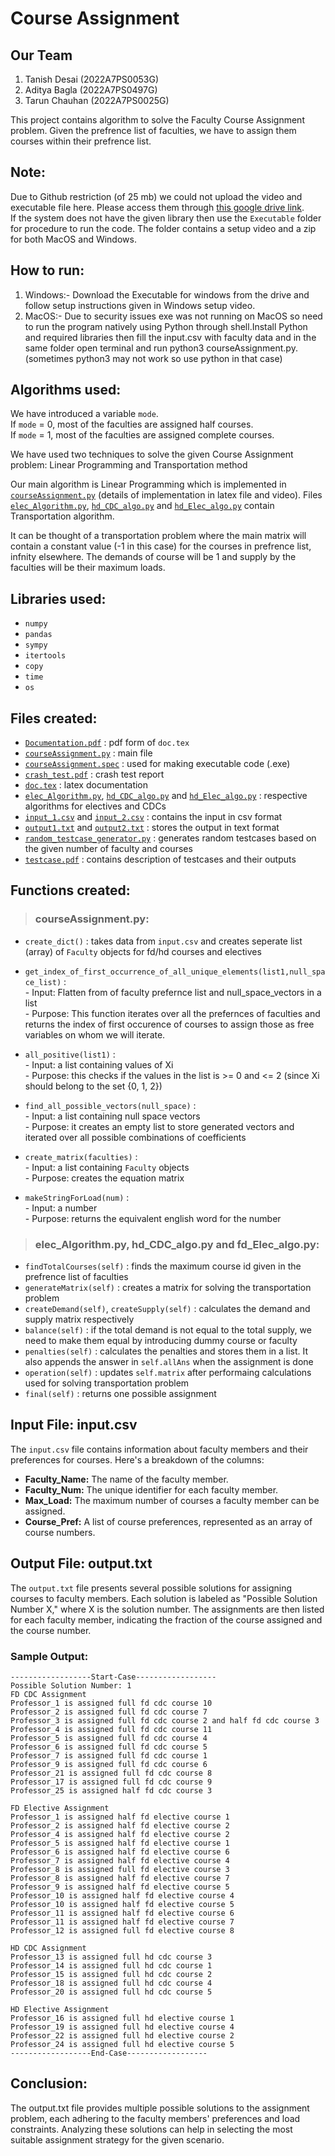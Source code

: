 # Course Assignment
## Our Team
1. Tanish Desai (2022A7PS0053G)
2. Aditya Bagla (2022A7PS0497G)
3. Tarun Chauhan (2022A7PS0025G)
 
This project contains algorithm to solve the Faculty Course Assignment problem. Given the prefrence list of faculties, we have to assign them courses within their prefrence list.  

## Note:  
Due to Github restriction (of 25 mb) we could not upload the video and executable file here. Please access them through [this google drive link](https://drive.google.com/drive/folders/13WKMec3Ds-A400uwICikQeUK2Obra-s-?usp=sharing).  
If the system does not have the given library then use the `Executable` folder for procedure to run the code. The folder contains a setup video and a zip for both MacOS and Windows.

## How to run: 
 1. Windows:- Download the Executable for windows from the drive and follow setup instructions given in Windows setup video.
 2. MacOS:- Due to security issues exe was not running on MacOS so need to run the program natively using Python through shell.Install Python and required libraries then fill the input.csv with faculty data and in the same folder open terminal and run python3 courseAssignment.py.(sometimes python3 may not work so use python in that case)
## Algorithms used:
We have introduced a variable `mode`.   
If `mode` = 0, most of the faculties are assigned half courses.  
If `mode` = 1, most of the faculties are assigned complete courses.  

We have used two techniques to solve the given Course Assignment problem: Linear Programming and Transportation method  

Our main algorithm is Linear Programming which is implemented in [`courseAssignment.py`](courseAssignment.py) (details of implementation in latex file and video). Files [`elec_Algorithm.py`](elec_Algorithm.py), [`hd_CDC_algo.py`](hd_CDC_algo.py) and [`hd_Elec_algo.py`](hd_Elec_algo.py) contain Transportation algorithm.  

It can be thought of a transportation problem where the main matrix will contain a constant value (-1 in this case) for the courses in prefrence list, infnity elsewhere. The demands of course will be 1 and supply by the faculties will be their maximum loads.

## Libraries used:    
- `numpy`  
- `pandas`  
- `sympy`  
- `itertools`  
- `copy`
- `time`
- `os`

## Files created:  
- [`Documentation.pdf`](Documentation.pdf) : pdf form of `doc.tex`
- [`courseAssignment.py`](courseAssignment.py) : main file
- [`courseAssignment.spec`](courseAssignment.spec) : used for making executable code (.exe)
- [`crash_test.pdf`](crash_test.pdf) : crash test report
- [`doc.tex`](doc.tex) : latex documentation
- [`elec_Algorithm.py`](elec_Algorithm.py), [`hd_CDC_algo.py`](hd_CDC_algo.py) and [`hd_Elec_algo.py`](hd_Elec_algo.py) : respective algorithms for electives and CDCs
- [`input_1.csv`](input_1.csv) and [`input_2.csv`](input_2.csv) : contains the input in csv format
- [`output1.txt`](output_1.txt) and [`output2.txt`](output_2.txt) : stores the output in text format
- [`random_testcase_generator.py`](random_testcase_generator.py) : generates random testcases based on the given number of faculty and courses
-  [`testcase.pdf`](testcase.pdf) : contains description of testcases and their outputs

## Functions created:  

> ### courseAssignment.py:  
- `create_dict()` :  takes data from `input.csv` and creates seperate list (array) of `Faculty` objects for fd/hd courses and electives
- `get_index_of_first_occurrence_of_all_unique_elements(list1,null_space_list)` :  
             - Input: Flatten from of faculty prefernce list and null_space_vectors in a list   
             - Purpose: This function iterates over all the prefernces of faculties and returns the index of first occurence of courses to assign those as free variables on whom we will iterate.

- `all_positive(list1)` :  
            - Input: a list containing values of Xi  
            - Purpose: this checks if the values in the list is >= 0 and <= 2 (since Xi should belong to the set {0, 1, 2})

  
- `find_all_possible_vectors(null_space)` :  
            - Input: a list containing null space vectors  
            - Purpose: it creates an empty list to store generated vectors and iterated over all possible combinations of coefficients

  
- `create_matrix(faculties)` :  
            - Input: a list containing `Faculty` objects  
            - Purpose: creates the equation matrix

- `makeStringForLoad(num)` :  
            - Input: a number  
            - Purpose: returns the equivalent english word for the number  



> ### elec_Algorithm.py, hd_CDC_algo.py and fd_Elec_algo.py:
  - `findTotalCourses(self)` : finds the maximum course id given in the prefrence list of faculties
  - `generateMatrix(self)` : creates a matrix for solving the transportation problem
  - `createDemand(self)`, `createSupply(self)` : calculates the demand and supply matrix respectively
  - `balance(self)` : if the total demand is not equal to the total supply, we need to make them equal by introducing dummy course or faculty
  - `penalties(self)` : calculates the penalties and stores them in a list. It also appends the answer in `self.allAns` when the assignment is done
  - `operation(self)` : updates `self.matrix` after performaing calculations used for solving transportation problem
  - `final(self)` : returns one possible assignment

## Input File: input.csv

The `input.csv` file contains information about faculty members and their preferences for courses. Here's a breakdown of the columns:

- **Faculty_Name:** The name of the faculty member.
- **Faculty_Num:** The unique identifier for each faculty member.
- **Max_Load:** The maximum number of courses a faculty member can be assigned.
- **Course_Pref:** A list of course preferences, represented as an array of course numbers.

## Output File: output.txt

The `output.txt` file presents several possible solutions for assigning courses to faculty members. Each solution is labeled as "Possible Solution Number X," where X is the solution number. The assignments are then listed for each faculty member, indicating the fraction of the course assigned and the course number.

### Sample Output:

```plaintext
------------------Start-Case------------------
Possible Solution Number: 1
FD CDC Assignment
Professor_1 is assigned full fd cdc course 10 
Professor_2 is assigned full fd cdc course 7 
Professor_3 is assigned full fd cdc course 2 and half fd cdc course 3 
Professor_4 is assigned full fd cdc course 11 
Professor_5 is assigned full fd cdc course 4 
Professor_6 is assigned full fd cdc course 5 
Professor_7 is assigned full fd cdc course 1 
Professor_9 is assigned full fd cdc course 6 
Professor_21 is assigned full fd cdc course 8 
Professor_17 is assigned full fd cdc course 9 
Professor_25 is assigned half fd cdc course 3 

FD Elective Assignment
Professor_1 is assigned half fd elective course 1
Professor_2 is assigned half fd elective course 2
Professor_4 is assigned half fd elective course 2
Professor_5 is assigned half fd elective course 1
Professor_6 is assigned half fd elective course 6
Professor_7 is assigned half fd elective course 4
Professor_8 is assigned full fd elective course 3
Professor_8 is assigned half fd elective course 7
Professor_9 is assigned half fd elective course 5
Professor_10 is assigned half fd elective course 4
Professor_10 is assigned half fd elective course 5
Professor_11 is assigned half fd elective course 6
Professor_11 is assigned half fd elective course 7
Professor_12 is assigned full fd elective course 8

HD CDC Assignment
Professor_13 is assigned full hd cdc course 3
Professor_14 is assigned full hd cdc course 1
Professor_15 is assigned full hd cdc course 2
Professor_18 is assigned full hd cdc course 4
Professor_20 is assigned full hd cdc course 5

HD Elective Assignment
Professor_16 is assigned full hd elective course 1
Professor_19 is assigned full hd elective course 4
Professor_22 is assigned full hd elective course 2
Professor_24 is assigned full hd elective course 5
------------------End-Case------------------

```
## Conclusion:

The output.txt file provides multiple possible solutions to the assignment problem, each adhering to the faculty members' preferences and load constraints. Analyzing these solutions can help in selecting the most suitable assignment strategy for the given scenario.
